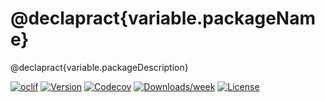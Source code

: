 @declapract{variable.packageName}
==============

@declapract{variable.packageDescription}

[![oclif](https://img.shields.io/badge/cli-oclif-brightgreen.svg)](https://oclif.io)
[![Version](https://img.shields.io/npm/v/@declapract{variable.packageName}.svg)](https://npmjs.org/package/@declapract{variable.packageName})
[![Codecov](https://codecov.io/gh/@declapract{variable.organizationName}/@declapract{variable.packageName}/branch/master/graph/badge.svg)](https://codecov.io/gh/@declapract{variable.organizationName}/@declapract{variable.packageName})
[![Downloads/week](https://img.shields.io/npm/dw/@declapract{variable.packageName}.svg)](https://npmjs.org/package/@declapract{variable.packageName})
[![License](https://img.shields.io/npm/l/@declapract{variable.packageName}.svg)](https://github.com/@declapract{variable.organizationName}/@declapract{variable.packageName}/blob/master/package.json)

